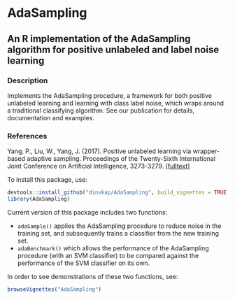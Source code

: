 # AdaSampling
## An R implementation of the AdaSampling algorithm for positive unlabeled and label noise learning

### Description
Implements the AdaSampling procedure, a framework for both positive
unlabeled learning and learning with class label noise, which wraps around a
traditional classifying algorithm. See our publication for details, 
documentation and examples.

### References
Yang, P., Liu, W., Yang, J. (2017). Positive unlabeled learning via wrapper-based adaptive 
sampling. Proceedings of the Twenty-Sixth International Joint Conference on Artificial 
Intelligence, 3273-3279. 
[[fulltext](https://doi.org/10.24963/ijcai.2017/457)]

To install this package, use:
```r
devtools::install_github("dinukap/AdaSampling", build_vignettes = TRUE)
library(AdaSampling)
```
Current version of this package includes two functions:

- `adaSample()` applies the AdaSampling procedure to reduce noise in the training set, 
and subsequently trains a classifier from the new training set. 
- `adaBenchmark()` which allows the performance of the AdaSampling procedure (with an SVM 
classifier) to be compared against the performance of the SVM classifier on its own. 

In order to see demonstrations of these two functions, see:
```r
browseVignettes("AdaSampling")
```

